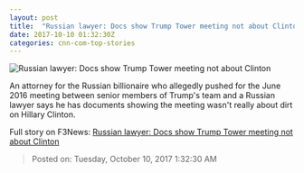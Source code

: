 ```yaml
---
layout: post
title:  "Russian lawyer: Docs show Trump Tower meeting not about Clinton"
date: 2017-10-10 01:32:30Z
categories: cnn-com-top-stories
---
```


![Russian lawyer: Docs show Trump Tower meeting not about Clinton](http://i2.cdn.cnn.com/cnnnext/dam/assets/170308211706-trump-tower-sign-super-tease.jpg)

An attorney for the Russian billionaire who allegedly pushed for the June 2016 meeting between senior members of Trump's team and a Russian lawyer says he has documents showing the meeting wasn't really about dirt on Hillary Clinton.


Full story on F3News: [Russian lawyer: Docs show Trump Tower meeting not about Clinton](http://www.f3nws.com/n/sykgAB)

> Posted on: Tuesday, October 10, 2017 1:32:30 AM
